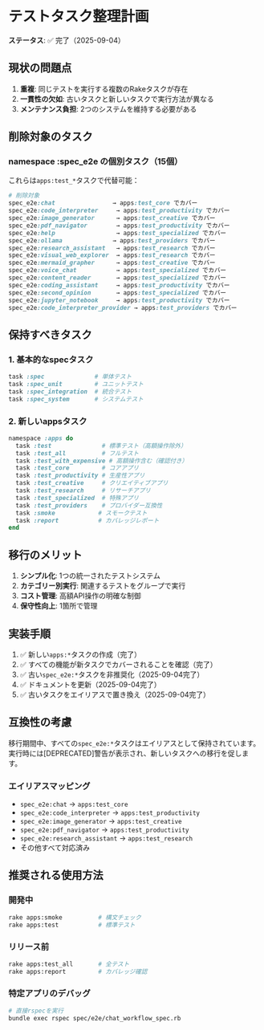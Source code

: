 # テストタスク整理計画

**ステータス**: ✅ 完了（2025-09-04）

## 現状の問題点

1. **重複**: 同じテストを実行する複数のRakeタスクが存在
2. **一貫性の欠如**: 古いタスクと新しいタスクで実行方法が異なる
3. **メンテナンス負担**: 2つのシステムを維持する必要がある

## 削除対象のタスク

### namespace :spec_e2e の個別タスク（15個）
これらは`apps:test_*`タスクで代替可能：

```ruby
# 削除対象
spec_e2e:chat                → apps:test_core でカバー
spec_e2e:code_interpreter     → apps:test_productivity でカバー
spec_e2e:image_generator      → apps:test_creative でカバー
spec_e2e:pdf_navigator        → apps:test_productivity でカバー
spec_e2e:help                 → apps:test_specialized でカバー
spec_e2e:ollama              → apps:test_providers でカバー
spec_e2e:research_assistant   → apps:test_research でカバー
spec_e2e:visual_web_explorer  → apps:test_research でカバー
spec_e2e:mermaid_grapher      → apps:test_creative でカバー
spec_e2e:voice_chat           → apps:test_specialized でカバー
spec_e2e:content_reader       → apps:test_specialized でカバー
spec_e2e:coding_assistant     → apps:test_productivity でカバー
spec_e2e:second_opinion       → apps:test_specialized でカバー
spec_e2e:jupyter_notebook     → apps:test_productivity でカバー
spec_e2e:code_interpreter_provider → apps:test_providers でカバー
```

## 保持すべきタスク

### 1. 基本的なspecタスク
```ruby
task :spec              # 単体テスト
task :spec_unit         # ユニットテスト
task :spec_integration  # 統合テスト
task :spec_system       # システムテスト
```

### 2. 新しいappsタスク
```ruby
namespace :apps do
  task :test              # 標準テスト（高額操作除外）
  task :test_all          # フルテスト
  task :test_with_expensive # 高額操作含む（確認付き）
  task :test_core         # コアアプリ
  task :test_productivity # 生産性アプリ
  task :test_creative     # クリエイティブアプリ
  task :test_research     # リサーチアプリ
  task :test_specialized  # 特殊アプリ
  task :test_providers    # プロバイダー互換性
  task :smoke            # スモークテスト
  task :report           # カバレッジレポート
end
```

## 移行のメリット

1. **シンプル化**: 1つの統一されたテストシステム
2. **カテゴリー別実行**: 関連するテストをグループで実行
3. **コスト管理**: 高額API操作の明確な制御
4. **保守性向上**: 1箇所で管理

## 実装手順

1. ✅ 新しい`apps:*`タスクの作成（完了）
2. ✅ すべての機能が新タスクでカバーされることを確認（完了）
3. ✅ 古い`spec_e2e:*`タスクを非推奨化（2025-09-04完了）
4. ✅ ドキュメントを更新（2025-09-04完了）
5. ✅ 古いタスクをエイリアスで置き換え（2025-09-04完了）

## 互換性の考慮

移行期間中、すべての`spec_e2e:*`タスクはエイリアスとして保持されています。
実行時には[DEPRECATED]警告が表示され、新しいタスクへの移行を促します。

### エイリアスマッピング
- `spec_e2e:chat` → `apps:test_core`
- `spec_e2e:code_interpreter` → `apps:test_productivity`
- `spec_e2e:image_generator` → `apps:test_creative`
- `spec_e2e:pdf_navigator` → `apps:test_productivity`
- `spec_e2e:research_assistant` → `apps:test_research`
- その他すべて対応済み

## 推奨される使用方法

### 開発中
```bash
rake apps:smoke          # 構文チェック
rake apps:test           # 標準テスト
```

### リリース前
```bash
rake apps:test_all       # 全テスト
rake apps:report         # カバレッジ確認
```

### 特定アプリのデバッグ
```bash
# 直接rspecを実行
bundle exec rspec spec/e2e/chat_workflow_spec.rb
```